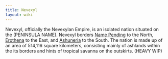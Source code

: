 ```yaml
---
title: Nevexyl
layout: wiki
---
```

Nevexyl, officially the Nevexylan Empire, is an isolated nation situated
on the (PENINSULA NAME). Nevexyl borders [Name
Pending](Name_Pending "wikilink") to the North,
[Erothena](Erothena "wikilink") to the East, and
[Ashuneria](Ashuneria "wikilink") to the South. The nation is made up of
an area of 514,116 square kilometers, consisting mainly of ashlands
within the its borders and hints of tropical savanna on the outskirts.
(HEAVY WIP)